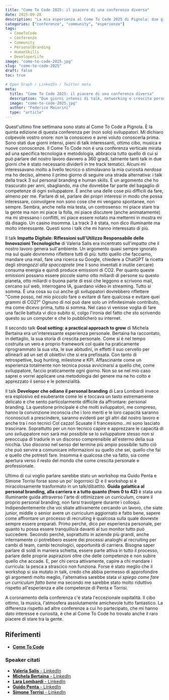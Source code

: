 ```yaml
---
title: "Come To Code 2025: il piacere di una conferenza diversa"
date: 2025-09-28
description: "La mia esperienza al Come To Code 2025 di Pignola: due giorni intensi di talk, cibo, musica e incontri, con un focus su personal branding e human skills."
categories: ["conferenze", "community", "esperienze"]
tags:
  - ComeToCode
  - Conferenze
  - Community
  - PersonalBranding
  - HumanSkills
  - DeveloperLife
image: "come-to-code-2025.jpg"
slug: "come-to-code-2025"
draft: false
toc: true

# Open Graph / LinkedIn / Twitter meta
meta:
  title: "Come To Code 2025: il piacere di una conferenza diversa"
  description: "Due giorni intensi di talk, networking e crescita personale al Come To Code 2025 di Pignola. Non solo tecnologia, ma anche human skills e personal branding."
  image: "come-to-code-2025.jpg"
  author: "Federico Maiorini"
  type: "article"
---
```


Quest'ultimo fine settimana sono stato al Come To Code a Pignola. È la quinta edizione di questa conferenza per (non solo) sviluppatori. Mi dichiaro colpevole vostro onore: non la conoscevo e avrei voluto conoscerla prima. Sono stati due giorni intensi, pieni di talk interessanti, ottimo cibo, musica e nuove conoscenze.
Il Come To Code non è una conferenza verticale mirata ad una specifica tecnologia e metodologia, abbraccia tutto quello di cui si può parlare del nostro lavoro davvero a 360 gradi, talmente tanti talk in due giorni che è stato necessario dividerli in tre track tematici.
Alcuni mi interessavano molto a livello tecnico o stimolavano la mia curiosità *nerdosa* ma ho deciso, almeno il primo giorno di seguire una strada alternativa: i talk della track 3 sul personal branding e human skills. È un argomento che ho trascurato per anni, sbagliando, ma che dovrebbe far parte del bagaglio di competenze di ogni sviluppatore. È anche una delle cose più difficili da fare, almeno per me. Parlare di sé, parlare dei propri interessi in modo che possa interessare, coinvolgere non sono cose che mi vengano spontanee, non sempre. Sembra, anche nella mia testa, un controsenso: mi piace stare tra la gente ma non mi piace la folla, mi piace discutere (anche animatamente) ma mi stressano i conflitti, mi piace essere notato ma mettermi in mostra mi dà disagio. Un casino insomma.
La track 3 è stata, non dico illuminante ma molto interessante.
Questi sono i talk che mi hanno interessato di più.

Il talk **Impatto Digitale: Riflessioni sull'Utilizzo Responsabile delle Innovazioni Tecnologiche** di Valeria Salis era incentrato sull'impatto che il nostro lavoro genera sull'ambiente. Un argomento quasi sempre ignorato ma sul quale dovremmo riflettere tutti di più: tutto quello che facciamo, mandare una mail, fare una ricerca su Google, chiedere a ChatGPT la ricetta degli *strangozzi alla spaccaprete* (me li sono inventati è inutile cercare) consuma energia e quindi produce emissioni di CO2. Per quanto queste emissioni possano essere piccole siamo otto miliardi di persone su questo pianeta, otto miliardi o buona parte di essi che leggono e scrivono mail, cercano sul web, interrogano IA, guardano video in streaming. Tutto si somma.
È una cosa su cui anche gli sviluppatori dovrebbero riflettere "Come posso, nel mio piccolo fare o evitare di fare qualcosa e evitare quei grammi di CO2?" Ognuno di noi può dare solo un infinitesimale contributo, ma come dicevo prima, tutto si somma.
Nel caso vi venisse voglia di fare una facile battuta vi dico subito sì, colgo l'ironia del fatto che sto scrivendo questo su un computer e che lo pubblicherò su internet.

Il secondo talk **Goal setting: a practical approach to grow** di Michela Bertaina era un'interessante esperienza personale. Bertaina ha raccontato, in dettaglio, la sua storia di crescita personale. Come si è nel tempo costruita un vero e proprio framework col quale ha praticamente riprogrammato la sua vita, le sue abitudini, in effetti il suo cervello per allinearli ad un set di obiettivi che si era prefissata. Con tanto di retrospettive, bug hunting, milestone e KPI.
Affascinante come un esperienza totalmente non tecnica possa avvicinarsi a quello che, come sviluppatore, faccio praticamente ogni giorno. Non so se nel mio caso saprei o vorrei applicare una metodologia del genere ma ne ho colto e apprezzato il senso e le potenzialità.

Il talk **Developer che odiano il personal branding** di Lara Lombardi invece era esplosivo ed esuberante come lei e toccava un tasto estremamente delicato e che sento particolarmente difficile da affrontare: personal branding. La questione principale è che molti sviluppatori, me compreso, hanno la convinzione inconscia che i loro meriti e le loro capacità saranno riconosciuti a prescindere, saranno evidenti per gli altri dal nostro lavoro e anche tra i non tecnici
Col cazzo! Scusate il francesismo...mi sono lasciato trascinare.
Soprattutto per un non tecnico capire e apprezzare le capacità di uno sviluppatore non sarà mai possibile se lo sviluppatore stesso non si preoccupa di tradurle in un discorso comprensibile all'esterno della sua nicchia. Uso *discorso* nel senso del termine più ampio possibile: tutto ciò che può servire a comunicare informazioni su quello che sei, quello che fai e quello che potresti fare. Insomma è qualcosa che va fatto, sia come apertura verso il resto del mondo che come crescita personale e professionale.

Ultimo di cui voglio parlare sarebbe stato un workshop ma Guido Penta e Simone Torrisi forse sono un po' logorroici 😉 e il workshop si è miracolosamente trasformato in un talk/dibattito.
**Guida galattica al personal branding, alla carriera e a tutto quanto (from 0 to 42)** è stata una illuminante guida attraverso l'arte di ottimizzare un curriculum, creare il proprio personal branding, non farsi travolgere durante i colloqui. Indipendentemente che voi stiate attivamente cercando un lavoro, che siate junior, middle o senior avere un curriculum aggiornato e fatto bene, sapere come affrontare un processo di recruiting è qualcosa sulla quale dovreste sempre essere preparati. Primo perché, dico per esperienza personale, per quanto tu possa essere tranquillo/a davanti al tuo monitor tutto può succedere. Secondo perché, soprattutto in aziende più grandi, anche internamente ci potrebbero essere dei processi analoghi al recruiting per cambi di team, cambi tecnologici, opportunità di carriera.
Bisogna saper parlare di soldi in maniera schietta, essere parte attiva in tutto il processo, parlare delle proprie aspirazioni oltre che delle competenze e non subire quello che accade.
E, per chi cerca attivamente, capire a chi mandare i curricula: la pesca a strascico non funziona.
Forse è stato meglio che il workshop si sia mutato in talk, credo che abbia permesso di approfondire gli argomenti molto meglio, l'alternativa sarebbe stata *vi spiego come fare un curriculum fatto bene* ma secondo me sarebbe stato molto riduttivo rispetto all'esperienza e alle competenze di Penta e Torrisi.

A coronamento della conferenza c'è stata l'eccezionale ospitalità. Il cibo ottimo, la musica, l'atmosfera assolutamente amichevole tutto fantastico.
La differenza rispetto ad altre conferenze a cui ho partecipato, che mi hanno dato interesse e curiosità, è che al Come To Code ho trovato anche il raro piacere di stare tra la gente.


## Riferimenti

- [**Come To Code**](https://www.cometocode.it/)

### Speaker citati

- [**Valeria Salis** - LinkedIn](https://www.linkedin.com/in/valeria-salis/)  
- [**Michela Bertaina** - LinkedIn](https://www.linkedin.com/in/michelabertaina/)
- [**Lara Lombardi** - LinkedIn](https://it.LinkedIn.com/in/laralombardi)
- [**Guido Penta** - LinkedIn](https://www.linkedin.com/in/guido-penta/)
- [**Simone Torrisi** - LinkedIn](https://www.linkedin.com/in/storrisi/) 